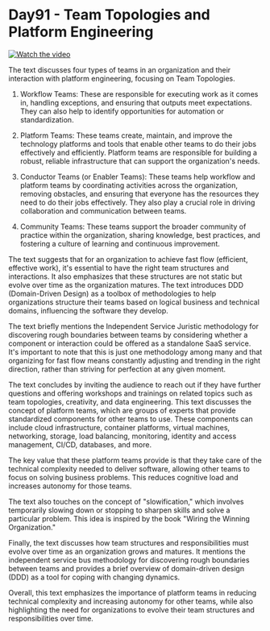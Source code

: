 # Day91 - Team Topologies and Platform Engineering
[![Watch the video](thumbnails/day.png)](https://www.youtube.com/watch?v=XgXeuRBzGLc)

 The text discusses four types of teams in an organization and their interaction with platform engineering, focusing on Team Topologies.

1. Workflow Teams: These are responsible for executing work as it comes in, handling exceptions, and ensuring that outputs meet expectations. They can also help to identify opportunities for automation or standardization.

2. Platform Teams: These teams create, maintain, and improve the technology platforms and tools that enable other teams to do their jobs effectively and efficiently. Platform teams are responsible for building a robust, reliable infrastructure that can support the organization's needs.

3. Conductor Teams (or Enabler Teams): These teams help workflow and platform teams by coordinating activities across the organization, removing obstacles, and ensuring that everyone has the resources they need to do their jobs effectively. They also play a crucial role in driving collaboration and communication between teams.

4. Community Teams: These teams support the broader community of practice within the organization, sharing knowledge, best practices, and fostering a culture of learning and continuous improvement.

The text suggests that for an organization to achieve fast flow (efficient, effective work), it's essential to have the right team structures and interactions. It also emphasizes that these structures are not static but evolve over time as the organization matures. The text introduces DDD (Domain-Driven Design) as a toolbox of methodologies to help organizations structure their teams based on logical business and technical domains, influencing the software they develop.

The text briefly mentions the Independent Service Juristic methodology for discovering rough boundaries between teams by considering whether a component or interaction could be offered as a standalone SaaS service. It's important to note that this is just one methodology among many and that organizing for fast flow means constantly adjusting and trending in the right direction, rather than striving for perfection at any given moment.

The text concludes by inviting the audience to reach out if they have further questions and offering workshops and trainings on related topics such as team topologies, creativity, and data engineering.
This text discusses the concept of platform teams, which are groups of experts that provide standardized components for other teams to use. These components can include cloud infrastructure, container platforms, virtual machines, networking, storage, load balancing, monitoring, identity and access management, CI/CD, databases, and more.

The key value that these platform teams provide is that they take care of the technical complexity needed to deliver software, allowing other teams to focus on solving business problems. This reduces cognitive load and increases autonomy for those teams.

The text also touches on the concept of "slowification," which involves temporarily slowing down or stopping to sharpen skills and solve a particular problem. This idea is inspired by the book "Wiring the Winning Organization."

Finally, the text discusses how team structures and responsibilities must evolve over time as an organization grows and matures. It mentions the independent service bus methodology for discovering rough boundaries between teams and provides a brief overview of domain-driven design (DDD) as a tool for coping with changing dynamics.

Overall, this text emphasizes the importance of platform teams in reducing technical complexity and increasing autonomy for other teams, while also highlighting the need for organizations to evolve their team structures and responsibilities over time.
